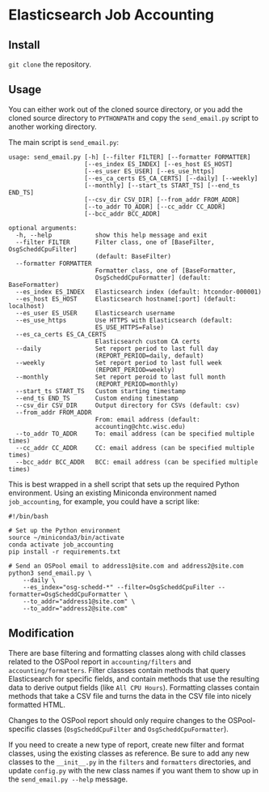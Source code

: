 # Elasticsearch Job Accounting

## Install

`git clone` the repository.

## Usage

You can either work out of the cloned source directory,
or you add the cloned source directory to `PYTHONPATH`
and copy the `send_email.py` script to another working directory.

The main script is `send_email.py`:

```$ python send_email.py --help
usage: send_email.py [-h] [--filter FILTER] [--formatter FORMATTER]
                     [--es_index ES_INDEX] [--es_host ES_HOST]
                     [--es_user ES_USER] [--es_use_https]
                     [--es_ca_certs ES_CA_CERTS] [--daily] [--weekly]
                     [--monthly] [--start_ts START_TS] [--end_ts END_TS]
                     [--csv_dir CSV_DIR] [--from_addr FROM_ADDR]
                     [--to_addr TO_ADDR] [--cc_addr CC_ADDR]
                     [--bcc_addr BCC_ADDR]

optional arguments:
  -h, --help            show this help message and exit
  --filter FILTER       Filter class, one of [BaseFilter, OsgScheddCpuFilter]
                        (default: BaseFilter)
  --formatter FORMATTER
                        Formatter class, one of [BaseFormatter,
                        OsgScheddCpuFormatter] (default: BaseFormatter)
  --es_index ES_INDEX   Elasticsearch index (default: htcondor-000001)
  --es_host ES_HOST     Elasticsearch hostname[:port] (default: localhost)
  --es_user ES_USER     Elasticsearch username
  --es_use_https        Use HTTPS with Elasticsearch (default:
                        ES_USE_HTTPS=False)
  --es_ca_certs ES_CA_CERTS
                        Elasticsearch custom CA certs
  --daily               Set report period to last full day
                        (REPORT_PERIOD=daily, default)
  --weekly              Set report period to last full week
                        (REPORT_PERIOD=weekly)
  --monthly             Set report peroid to last full month
                        (REPORT_PERIOD=monthly)
  --start_ts START_TS   Custom starting timestamp
  --end_ts END_TS       Custom ending timestamp
  --csv_dir CSV_DIR     Output directory for CSVs (default: csv)
  --from_addr FROM_ADDR
                        From: email address (default:
                        accounting@chtc.wisc.edu)
  --to_addr TO_ADDR     To: email address (can be specified multiple times)
  --cc_addr CC_ADDR     CC: email address (can be specified multiple times)
  --bcc_addr BCC_ADDR   BCC: email address (can be specified multiple times)
```

This is best wrapped in a shell script that sets up the required
Python environment. Using an existing Miniconda environment named
`job_accounting`, for example, you could have a script like:

```
#!/bin/bash

# Set up the Python environment
source ~/miniconda3/bin/activate
conda activate job_accounting
pip install -r requirements.txt

# Send an OSPool email to address1@site.com and address2@site.com
python3 send_email.py \
    --daily \
    --es_index="osg-schedd-*" --filter=OsgScheddCpuFilter --formatter=OsgScheddCpuFormatter \
    --to_addr="address1@site.com" \
    --to_addr="address2@site.com"
```

## Modification

There are base filtering and formatting classes along with child
classes related to the OSPool report in
`accounting/filters` and `accounting/formatters`.
Filter classses contain methods that query Elasticsearch for specific
fields, and contain methods that use the resulting data to derive output fields
(like `All CPU Hours`).
Formatting classes contain methods that take a CSV file
and turns the data in the CSV file into nicely formatted HTML.

Changes to the OSPool report should only require changes to the
OSPool-specific classes (`OsgScheddCpuFilter` and
`OsgScheddCpuFormatter`).

If you need to create a new type of report, create new filter and
format classes, using the existing classes as reference. Be sure to
add any new classes to the `__init__.py` in the `filters` and
`formatters` directories, and update `config.py` with the new class
names if you want them to show up in the `send_email.py --help`
message.
